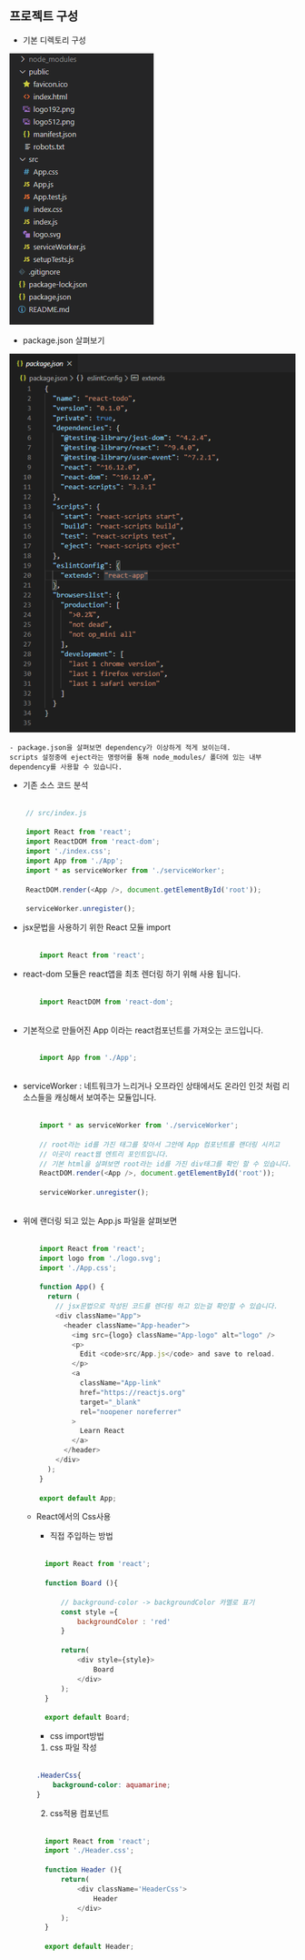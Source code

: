 ## 프로젝트 구성

- 기본 디렉토리 구성

![](0.0_directory.png)

- package.json 살펴보기

![](0.1_package.png)

    - package.json을 살펴보면 dependency가 이상하게 적게 보이는데.
    scripts 설정중에 eject라는 명령어를 통해 node_modules/ 폴더에 있는 내부 dependency를 사용할 수 있습니다.


- 기존 소스 코드 분석

```javascript
    
    // src/index.js

    import React from 'react';
    import ReactDOM from 'react-dom';
    import './index.css';
    import App from './App';
    import * as serviceWorker from './serviceWorker';

    ReactDOM.render(<App />, document.getElementById('root'));

    serviceWorker.unregister();

```


  - jsx문법을 사용하기 위한 React 모듈 import
    
    ```javascript

        import React from 'react';

    ```

  - react-dom 모듈은 react앱을 최초 렌더링 하기 위해 사용 됩니다.
    
    ```javascript

        import ReactDOM from 'react-dom';
        
    ```

  - 기본적으로 만들어진 App 이라는 react컴포넌트를 가져오는 코드입니다.

    ```javascript

        import App from './App';
        
    ```

  - serviceWorker : 네트워크가 느리거나 오프라인 상태에서도 온라인 인것 처럼 리소스들을 캐싱해서 보여주는 모듈입니다.

    ```javascript

        import * as serviceWorker from './serviceWorker';

        // root라는 id를 가진 태그를 찾아서 그안에 App 컴포넌트를 랜더링 시키고
        // 이곳이 react웹 엔트리 포인트입니다.
        // 기본 html을 살펴보면 root라는 id를 가진 div태그를 확인 할 수 있습니다. ( public/index.html )
        ReactDOM.render(<App />, document.getElementById('root'));

        serviceWorker.unregister();
        
    ```

  - 위에 랜더링 되고 있는 App.js 파일을 살펴보면

    ```javascript

        import React from 'react';
        import logo from './logo.svg';
        import './App.css';

        function App() {
          return (
            // jsx문법으로 작성된 코드를 렌더링 하고 있는걸 확인할 수 있습니다.
            <div className="App">
              <header className="App-header">
                <img src={logo} className="App-logo" alt="logo" />
                <p>
                  Edit <code>src/App.js</code> and save to reload.
                </p>
                <a
                  className="App-link"
                  href="https://reactjs.org"
                  target="_blank"
                  rel="noopener noreferrer"
                >
                  Learn React
                </a>
              </header>
            </div>
          );
        }

        export default App;
    ```

    - React에서의 Css사용

      - 직접 주입하는 방법

      ```javascript

        import React from 'react';

        function Board (){

            // background-color -> backgroundColor 카멜로 표기
            const style ={
                backgroundColor : 'red'
            }

            return(
                <div style={style}>
                    Board
                </div>
            );
        }

        export default Board;

      ```

      - css import방법

      1. css 파일 작성

      ```css

      .HeaderCss{
          background-color: aquamarine;
      }

      ```
      2. css적용 컴포넌트

      ```javascript

        import React from 'react';
        import './Header.css';

        function Header (){
            return(
                <div className='HeaderCss'>
                    Header
                </div>
            );
        }

        export default Header;

      ```
